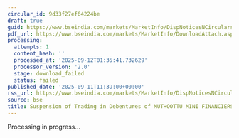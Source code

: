 ```yaml
---
circular_id: 9d33f27ef64224be
draft: true
guid: https://www.bseindia.com/markets/MarketInfo/DispNoticesNCirculars.aspx?Noticeid={C71D81EA-D4DD-45FE-AE0B-273AA420B29D}&noticeno=20250911-34&dt=09/11/2025&icount=34&totcount=91&flag=0
pdf_url: https://www.bseindia.com/markets/MarketInfo/DownloadAttach.aspx?id=20250911-34&attachedId=
processing:
  attempts: 1
  content_hash: ''
  processed_at: '2025-09-12T01:35:41.732629'
  processor_version: '2.0'
  stage: download_failed
  status: failed
published_date: '2025-09-11T11:39:00+00:00'
rss_url: https://www.bseindia.com/markets/MarketInfo/DispNoticesNCirculars.aspx?Noticeid={C71D81EA-D4DD-45FE-AE0B-273AA420B29D}&noticeno=20250911-34&dt=09/11/2025&icount=34&totcount=91&flag=0
source: bse
title: Suspension of Trading in Debentures of MUTHOOTTU MINI FINANCIERS LIMITED
---
```


Processing in progress...